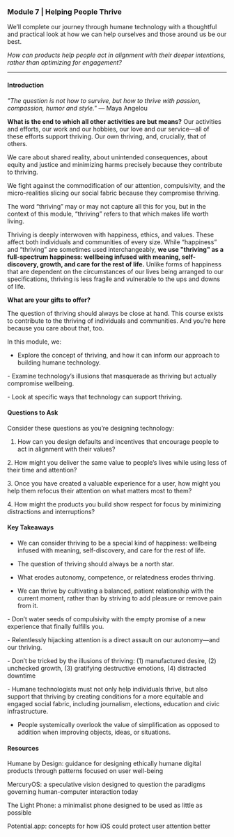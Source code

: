 ### **Module 7 | Helping People Thrive**

We’ll complete our journey through humane technology with a thoughtful and practical look at how we can help ourselves and those around us be our best.

_How can products help people act in alignment with their deeper intentions, rather than optimizing for engagement?_

---

#### Introduction

_"The question is not how to survive, but how to thrive with passion, compassion, humor and style."_
— Maya Angelou

**What is the end to which all other activities are but means?**
Our activities and efforts, our work and our hobbies, our love and our service—all of these efforts support thriving. Our own thriving, and, crucially, that of others.

We care about shared reality, about unintended consequences, about equity and justice and minimizing harms precisely because they contribute to thriving.

We fight against the commodification of our attention, compulsivity, and the micro-realities slicing our social fabric because they compromise thriving.

The word “thriving” may or may not capture all this for you, but in the context of this module, “thriving” refers to that which makes life worth living.

Thriving is deeply interwoven with happiness, ethics, and values. These affect both individuals and communities of every size. While “happiness” and “thriving” are sometimes used interchangeably, **we use "thriving" as a full-spectrum happiness: wellbeing infused with meaning, self-discovery, growth, and care for the rest of life.** Unlike forms of happiness that are dependent on the circumstances of our lives being arranged to our specifications, thriving is less fragile and vulnerable to the ups and downs of life.

**What are your gifts to offer?**

The question of thriving should always be close at hand. This course exists to contribute to the thriving of individuals and communities. And you’re here because you care about that, too.

In this module, we:

- Explore the concept of thriving, and how it can inform our approach to building humane technology.

​- Examine technology’s illusions that masquerade as thriving but actually compromise wellbeing.

​- Look at specific ways that technology can support thriving.

#### Questions to Ask

Consider these questions as you’re designing technology:

1. How can you design defaults and incentives that encourage people to act in alignment with their values?

​2. How might you deliver the same value to people’s lives while using less of their time and attention?

​3. Once you have created a valuable experience for a user, how might you help them refocus their attention on what matters most to them?

​4. How might the products you build show respect for focus by minimizing distractions and interruptions?

#### Key Takeaways

- We can consider thriving to be a special kind of happiness: wellbeing infused with meaning, self-discovery, and care for the rest of life.

- The question of thriving should always be a north star.

- What erodes autonomy, competence, or relatedness erodes thriving.

- We can thrive by cultivating a balanced, patient relationship with the current moment, rather than by striving to add pleasure or remove pain from it.

​- Don’t water seeds of compulsivity with the empty promise of a new experience that finally fulfills you.

​- Relentlessly hijacking attention is a direct assault on our autonomy—and our thriving.

​- Don’t be tricked by the illusions of thriving: (1) manufactured desire, (2) unchecked growth, (3) gratifying destructive emotions, (4) distracted downtime

​- Humane technologists must not only help individuals thrive, but also support that thriving by creating conditions for a more equitable and engaged social fabric, including journalism, elections, education and civic infrastructure.

- People systemically overlook the value of simplification as opposed to addition when improving objects, ideas, or situations.

#### Resources

​Humane by Design: guidance for designing ethically humane digital products through patterns focused on user well-being

​MercuryOS: a speculative vision designed to question the paradigms governing human-computer interaction today

​​The Light Phone: a minimalist phone designed to be used as little as possible

​​Potential.app: concepts for how iOS could protect user attention better
